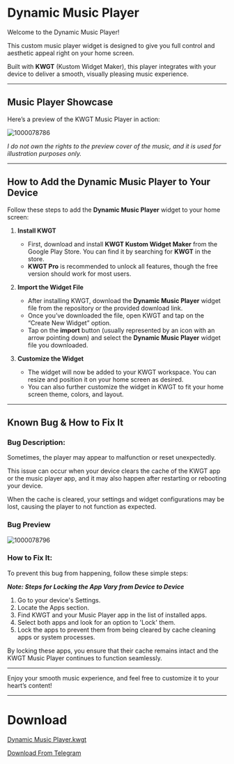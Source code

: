 # **Dynamic Music Player**  
Welcome to the Dynamic Music Player!  

This custom music player widget is designed to give you full control and aesthetic appeal right on your home screen.  

Built with **KWGT** (Kustom Widget Maker), this player integrates with your device to deliver a smooth, visually pleasing music experience.

---

## **Music Player Showcase**

Here’s a preview of the KWGT Music Player in action:

![1000078786](https://github.com/user-attachments/assets/def27ce8-a357-4b3c-8a7f-1578566d38a9)

_I do not own the rights to the preview cover of the music, and it is used for illustration purposes only._

---

## **How to Add the Dynamic Music Player to Your Device**

Follow these steps to add the **Dynamic Music Player** widget to your home screen:

1. **Install KWGT**  
   - First, download and install **KWGT Kustom Widget Maker** from the Google Play Store. You can find it by searching for **KWGT** in the store.
   - **KWGT Pro** is recommended to unlock all features, though the free version should work for most users.

2. **Import the Widget File**  
   - After installing KWGT, download the **Dynamic Music Player** widget file from the repository or the provided download link.
   - Once you’ve downloaded the file, open KWGT and tap on the “Create New Widget” option.
   - Tap on the **import** button (usually represented by an icon with an arrow pointing down) and select the **Dynamic Music Player** widget file you downloaded.

3. **Customize the Widget**  
   - The widget will now be added to your KWGT workspace. You can resize and position it on your home screen as desired.
   - You can also further customize the widget in KWGT to fit your home screen theme, colors, and layout.

---

## **Known Bug & How to Fix It**

### **Bug Description:**

Sometimes, the player may appear to malfunction or reset unexpectedly.  

This issue can occur when your device clears the cache of the KWGT app or the music player app, and it may also happen after restarting or rebooting your device.  

When the cache is cleared, your settings and widget configurations may be lost, causing the player to not function as expected.

### **Bug Preview**

![1000078796](https://github.com/user-attachments/assets/7f5f4859-9c87-4dac-a3c9-b8280b974286)

### **How to Fix It:**

To prevent this bug from happening, follow these simple steps:

**_Note: Steps for Locking the App Vary from Device to Device_**

1. Go to your device's Settings.
2. Locate the Apps section.
3. Find KWGT and your Music Player app in the list of installed apps.
4. Select both apps and look for an option to 'Lock' them.
5. Lock the apps to prevent them from being cleared by cache cleaning apps or system processes.

By locking these apps, you ensure that their cache remains intact and the KWGT Music Player continues to function seamlessly.

---

Enjoy your smooth music experience, and feel free to customize it to your heart’s content!

---

# Download 

[Dynamic Music Player.kwgt](https://github.com/RohithPai07/MusicPlayer/blob/main/Dynamic_Music_Player.kwgt)

[Download From Telegram](https://t.me/kwgtwidgetsgithub)
